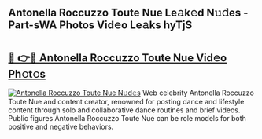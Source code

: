 ## Antonella Roccuzzo Toute Nue Le𝚊k𝚎d N𝚞𝚍es - Part-sWA Photos Vid𝚎o Le𝚊ks hyTjS

# <h2><a href="http://fb9xr9.evod.top/?m=Antonella+Roccuzzo+Toute+Nue">🔗 👉🔴 Antonella Roccuzzo Toute Nue Vid𝚎o Ph𝚘t𝚘s</a></h2>

[![Antonella Roccuzzo Toute Nue N𝚞d𝚎s](https://i.imgur.com/8V9OHl7.gif)](http://fb9xr9.evod.top/?m=Antonella+Roccuzzo+Toute+Nue)
Web celebrity Antonella Roccuzzo Toute Nue and content creator, renowned for posting dance and lifestyle content through solo and collaborative dance routines and brief videos. Public figures Antonella Roccuzzo Toute Nue can be role models for both positive and negative behaviors. 

